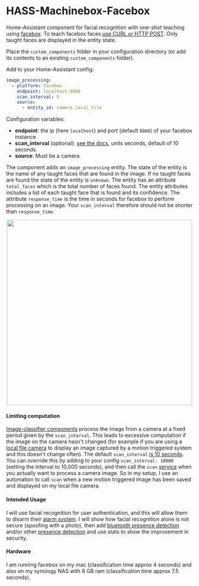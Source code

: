 # HASS-Machinebox-Facebox
Home-Assistant component for facial recognition with one-shot teaching using [facebox](https://machineboxio.com/docs/facebox/teaching-facebox). To teach facebox faces [use CURL or HTTP POST](https://machineboxio.com/docs/facebox/teaching-facebox#teach-paul-mccartney). Only taught faces are displayed in the entity state.

Place the `custom_components` folder in your configuration directory (or add its contents to an existing `custom_components` folder).

Add to your Home-Assistant config:

```yaml
image_processing:
  - platform: facebox
    endpoint: localhost:8080
    scan_interval: 5
    source:
      - entity_id: camera.local_file
```
Configuration variables:
- **endpoint**: the ip (here `localhost`) and port (default `8080`) of your facebox instance
- **scan_interval** (optional): [see the docs](https://www.home-assistant.io/docs/configuration/platform_options/#scan-interval), units seconds, default of 10 seconds.
- **source**: Must be a camera.

The component adds an `image_processing` entity. The state of the entity is the name of any taught faces that are found in the image. If no taught faces are found the state of the entity is `unknown`. The entity has an attribute `total_faces` which is the total number of faces found. The entity attributes includes a list of each taught  face that is found and its confidence. The attribute `response_time` is the time in seconds for facebox to perform processing on an image. Your `scan_interval` therefore should not be shorter than `response_time`.

<p align="center">
<img src="https://github.com/robmarkcole/HASS-Machinebox-Facebox/blob/master/usage.png" width="500">
</p>

#### Limiting computation
[Image-classifier components](https://www.home-assistant.io/components/image_processing/) process the image from a camera at a fixed period given by the `scan_interval`. This leads to excessive computation if the image on the camera hasn't changed (for example if you are using a [local file camera](https://www.home-assistant.io/components/camera.local_file/) to display an image captured by a motion triggered system and this doesn't change often). The default `scan_interval` [is 10 seconds](https://github.com/home-assistant/home-assistant/blob/98e4d514a5130b747112cc0788fc2ef1d8e687c9/homeassistant/components/image_processing/__init__.py#L27). You can override this by adding to your config `scan_interval: 10000` (setting the interval to 10,000 seconds), and then call the `scan` [service](https://github.com/home-assistant/home-assistant/blob/98e4d514a5130b747112cc0788fc2ef1d8e687c9/homeassistant/components/image_processing/__init__.py#L62) when you actually want to process a camera image. So in my setup, I use an automation to call `scan` when a new motion triggered image has been saved and displayed on my local file camera.

#### Intended Usage
I will use facial recognition for user authentication, and this will allow them to disarm their [alarm system]( https://www.hackster.io/colinodell/diy-alarm-control-panel-for-home-assistant-ac1813). I will show how facial recognition alone is not secure (spoofing with a photo), then add [bluetooth presence detection](https://www.hackster.io/vpetersson/sonar-wireless-foot-traffic-information-for-retail-b17cc1) and/or other [presence detection](https://www.home-assistant.io/components/#presence-detection) and use stats to show the improvement in security.

#### Hardware
I am running facebox on my mac (classification time approx 4 seconds) and also on my synology NAS with 8 GB ram (classification time approx 7.5 seconds).
